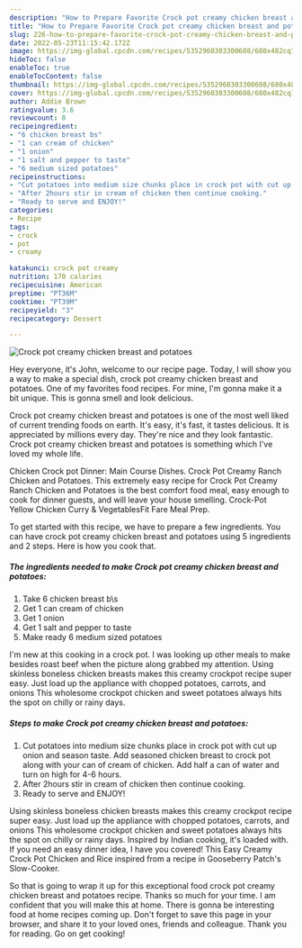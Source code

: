 ```yaml
---
description: "How to Prepare Favorite Crock pot creamy chicken breast and potatoes"
title: "How to Prepare Favorite Crock pot creamy chicken breast and potatoes"
slug: 226-how-to-prepare-favorite-crock-pot-creamy-chicken-breast-and-potatoes
date: 2022-05-23T11:15:42.172Z
image: https://img-global.cpcdn.com/recipes/5352960303300608/680x482cq70/crock-pot-creamy-chicken-breast-and-potatoes-recipe-main-photo.jpg
hideToc: false
enableToc: true
enableTocContent: false
thumbnail: https://img-global.cpcdn.com/recipes/5352960303300608/680x482cq70/crock-pot-creamy-chicken-breast-and-potatoes-recipe-main-photo.jpg
cover: https://img-global.cpcdn.com/recipes/5352960303300608/680x482cq70/crock-pot-creamy-chicken-breast-and-potatoes-recipe-main-photo.jpg
author: Addie Brown
ratingvalue: 3.6
reviewcount: 8
recipeingredient:
- "6 chicken breast bs"
- "1 can cream of chicken"
- "1 onion"
- "1 salt and pepper to taste"
- "6 medium sized potatoes"
recipeinstructions:
- "Cut potatoes into medium size chunks place in crock pot with cut up onion and season taste. Add seasoned chicken breast to crock pot along with your can of cream of chicken. Add half a can of water and turn on high for 4-6 hours."
- "After 2hours stir in cream of chicken then continue cooking."
- "Ready to serve and ENJOY!"
categories:
- Recipe
tags:
- crock
- pot
- creamy

katakunci: crock pot creamy 
nutrition: 170 calories
recipecuisine: American
preptime: "PT36M"
cooktime: "PT39M"
recipeyield: "3"
recipecategory: Dessert

---
```



![Crock pot creamy chicken breast and potatoes](https://img-global.cpcdn.com/recipes/5352960303300608/680x482cq70/crock-pot-creamy-chicken-breast-and-potatoes-recipe-main-photo.jpg)

Hey everyone, it's John, welcome to our recipe page. Today, I will show you a way to make a special dish, crock pot creamy chicken breast and potatoes. One of my favorites food recipes. For mine, I'm gonna make it a bit unique. This is gonna smell and look delicious.

Crock pot creamy chicken breast and potatoes is one of the most well liked of current trending foods on earth. It's easy, it's fast, it tastes delicious. It is appreciated by millions every day. They're nice and they look fantastic. Crock pot creamy chicken breast and potatoes is something which I've loved my whole life.

Chicken Crock pot Dinner: Main Course Dishes. Crock Pot Creamy Ranch Chicken and Potatoes. This extremely easy recipe for Crock Pot Creamy Ranch Chicken and Potatoes is the best comfort food meal, easy enough to cook for dinner guests, and will leave your house smelling. Crock-Pot Yellow Chicken Curry &amp; VegetablesFit Fare Meal Prep.


To get started with this recipe, we have to prepare a few ingredients. You can have crock pot creamy chicken breast and potatoes using 5 ingredients and 2 steps. Here is how you cook that.

<!--inarticleads1-->

##### The ingredients needed to make Crock pot creamy chicken breast and potatoes:

1. Take 6 chicken breast b\s
1. Get 1 can cream of chicken
1. Get 1 onion
1. Get 1 salt and pepper to taste
1. Make ready 6 medium sized potatoes


I&#39;m new at this cooking in a crock pot. I was looking up other meals to make besides roast beef when the picture along grabbed my attention. Using skinless boneless chicken breasts makes this creamy crockpot recipe super easy. Just load up the appliance with chopped potatoes, carrots, and onions This wholesome crockpot chicken and sweet potatoes always hits the spot on chilly or rainy days. 

<!--inarticleads2-->

##### Steps to make Crock pot creamy chicken breast and potatoes:

1. Cut potatoes into medium size chunks place in crock pot with cut up onion and season taste. Add seasoned chicken breast to crock pot along with your can of cream of chicken. Add half a can of water and turn on high for 4-6 hours.
1. After 2hours stir in cream of chicken then continue cooking.
1. Ready to serve and ENJOY!

Using skinless boneless chicken breasts makes this creamy crockpot recipe super easy. Just load up the appliance with chopped potatoes, carrots, and onions This wholesome crockpot chicken and sweet potatoes always hits the spot on chilly or rainy days. Inspired by Indian cooking, it&#39;s loaded with. If you need an easy dinner idea, I have you covered! This Easy Creamy Crock Pot Chicken and Rice inspired from a recipe in Gooseberry Patch&#39;s Slow-Cooker. 

So that is going to wrap it up for this exceptional food crock pot creamy chicken breast and potatoes recipe. Thanks so much for your time. I am confident that you will make this at home. There is gonna be interesting food at home recipes coming up. Don't forget to save this page in your browser, and share it to your loved ones, friends and colleague. Thank you for reading. Go on get cooking!

